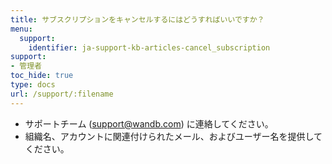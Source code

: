 ```yaml
---
title: サブスクリプションをキャンセルするにはどうすればいいですか？
menu:
  support:
    identifier: ja-support-kb-articles-cancel_subscription
support:
- 管理者
toc_hide: true
type: docs
url: /support/:filename
---
```


- サポートチーム (support@wandb.com) に連絡してください。
- 組織名、アカウントに関連付けられたメール、およびユーザー名を提供してください。